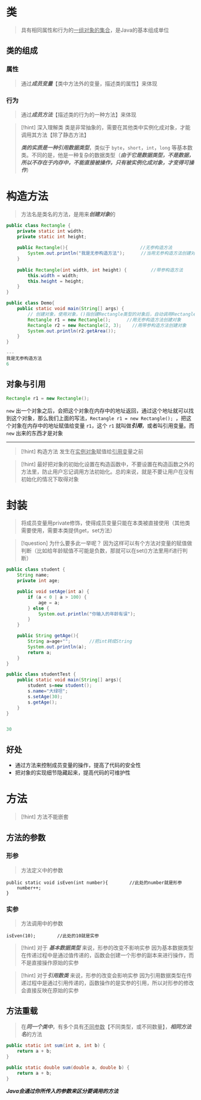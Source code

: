 # 类
>具有相同属性和行为的<u>一组对象的集合</u>，是Java的基本组成单位
## 类的组成
### 属性
>通过***成员变量***【类中方法外的变量，描述类的属性】来体现
### 行为
>通过***成员方法***【描述类的行为的一种方法】来体现

>[!hint] 深入理解类
>类是非常抽象的，需要在其他类中实例化成对象，才能调用其方法【除了静态方法】
>
>***类的实质是一种引用数据类型***，类似于 `byte`，`short`，`int`，`long` 等基本数类。不同的是，他是一种复杂的数据类型（***由于它是数据类型，不是数据，所以不存在于内存中，不能直接被操作，只有被实例化成对象，才变得可操作***）
# 构造方法
>方法名是类名的方法，是用来***创建对象***的

```java
public class Rectangle {  
    private static int width;  
    private static int height;  
      
    public Rectangle(){                           //无参构造方法
        System.out.println("我是无参构造方法");      //当用无参构造方法创建对象时，就会执行这条语句
    }  
  
    public Rectangle(int width, int height) {         //带参构造方法
        this.width = width;  
        this.height = height;  
    }   
}

public class Demo{
	public static void main(String[] args) {  
		// 创建对象，使用对象，()指创建Rectangle类型的对象后，自动调用Rectangle类中的构造方法，来进行成员变量的初始化
		Rectangle r1 = new Rectangle();      //用无参构造方法创建对象
	    Rectangle r2 = new Rectangle(2, 3);    //用带参构造方法创建对象
	    System.out.println(r2.getArea());  
	}
}

---
我是无参构造方法
6
```

## 对象与引用
```java
Rectangle r1 = new Rectangle(); 
```

`new` 出一个对象之后，会把这个对象在内存中的地址返回，通过这个地址就可以找到这个对象，那么我们上面的写法，`Rectangle r1 = new Rectangle(); `，把这个对象在内存中的地址赋值给变量 `r1`，这个 `r1` 就叫做***引用***，或者叫引用变量。而 `new` 出来的东西才是对象

---

>[!hint] 构造方法 发生在<u>实例对象</u>赋值给<u>引用变</u>量之前

>[!hint] 最好把对象的初始化设置在构造函数中，不要设置在构造函数之外的方法里，防止用户忘记调用方法初始化。总的来说，就是不要让用户在没有初始化的情况下取得对象
# 封装
>将成员变量用private修饰，使得成员变量只能在本类被直接使用（其他类需要使用，需要本类提供get，set方法）

>[!question] 为什么要多此一举呢？
>因为这样可以有个方法对变量的赋值做判断（比如给年龄赋值不可能是负数，那就可以在set()方法里用if进行判断）

```java
public class student {
    String name;
    private int age;

    public void setAge(int a) {
        if (a < 0 | a > 100) {
            age = a;
        } else {
            System.out.println("你输入的年龄有误");
        }
    }

    public String getAge(){
        String a=age+"";       //把int转成String
        System.out.println(a);
        return a;
    }
}
```
```java
public class studentTest {
    public static void main(String[] args){
        student s=new student();
        s.name="大绿坦";
        s.setAge(30);
        s.getAge();
	}
}


30
```
## 好处
- 通过方法来控制成员变量的操作，提高了代码的安全性
- 把对象的实现细节隐藏起来，提高代码的可维护性

# 方法
>[!hint] 方法不能嵌套

## 方法的参数
### 形参
>方法定义中的参数
```
public static void isEven(int number){        //此处的number就是形参
	number++;                        
}  
```
### 实参
>方法调用中的参数
```
isEven(10);        //此处的10就是实参
```

>[!hint] 对于 ***基本数据类型*** 来说，形参的改变不影响实参
>因为基本数据类型在传递过程中是通过值传递的，函数会创建一个形参的副本来进行操作，而不是直接操作原始的实参

>[!hint] 对于***引用数类*** 来说，形参的改变会影响实参
>因为引用数据类型在传递过程中是通过引用传递的，函数操作的是实参的引用，所以对形参的修改会直接反映在原始的实参

## 方法重载
>在***同一个类中***，有多个具有<u>不同参数</u>【不同类型，或不同数量】，***相同方法名***的方法

```java
public static int sum(int a, int b) {  
    return a + b;  
}  
  
public static double sum(double a, double b) {  
    return a + b;  
}
```

***Java会通过你所传入的参数来区分要调用的方法***





























